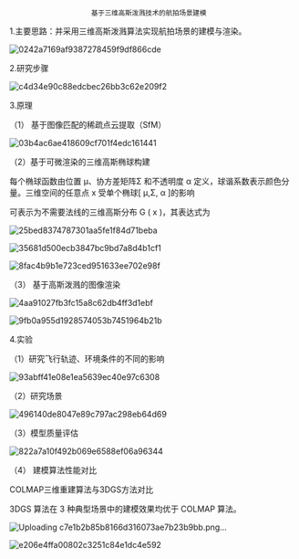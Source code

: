                         基于三维高斯泼溅技术的航拍场景建模

1.主要思路：并采用三维高斯泼溅算法实现航拍场景的建模与渲染。

![0242a7169af9387278459f9df866cde](https://github.com/user-attachments/assets/d0dedba8-ad1a-4545-86d4-b568f036f6cb)


2.研究步骤

![c4d34e90c88edcbec26bb3c62e209f2](https://github.com/user-attachments/assets/f55f2487-3abc-4041-ba4d-ba3d655ccf4b)

3.原理

（1） 基于图像匹配的稀疏点云提取（SfM）

![03b4ac6ae418609cf701f4edc161441](https://github.com/user-attachments/assets/f37350db-e9fc-4d86-b252-4d20a1c29113)



（2）基于可微渲染的三维高斯椭球构建

每个椭球函数由位置 μ、协方差矩阵Σ 和不透明度 α 定义，球谐系数表示颜色分量。三维空间的任意点 x 受单个椭球[ μ,Σ, α ]的影响

可表示为不需要法线的三维高斯分布 G ( x )，其表达式为

![25bed8374787301aa5fe1f84d71beba](https://github.com/user-attachments/assets/1ed2fe5f-5673-466e-9be6-1efeec15312e)


![35681d500ecb3847bc9bd7a8d4b1cf1](https://github.com/user-attachments/assets/d3e593f6-28e6-4a18-a010-8c05208189ef)

![8fac4b9b1e723ced951633ee702e98f](https://github.com/user-attachments/assets/57570639-40d4-423a-ae39-17e30397eabe)

（3） 基于高斯泼溅的图像渲染


![4aa91027fb3fc15a8c62db4ff3d1ebf](https://github.com/user-attachments/assets/e4bc761a-7c4c-4671-9ee9-f9aac21bdc38)

![9fb0a955d1928574053b7451964b21b](https://github.com/user-attachments/assets/bb063cd8-d049-411f-98ad-316d46d8af8f)

4.实验

（1）研究飞行轨迹、环境条件的不同的影响

![93abff41e08e1ea5639ec40e97c6308](https://github.com/user-attachments/assets/3fe727d5-2497-4537-b1e5-afc1c5196793)

（2）研究场景

![496140de8047e89c797ac298eb64d69](https://github.com/user-attachments/assets/45f33731-733b-40e2-a464-bb369b58d9a6)


（3）模型质量评估

![822a7a10f492b069e6588ef06a96344](https://github.com/user-attachments/assets/4f768aa3-faa2-4097-a2ab-8c535da903ba)

（4） 建模算法性能对比

COLMAP三维重建算法与3DGS方法对比

3DGS 算法在 3 种典型场景中的建模效果均优于 COLMAP 算法。

![Uploading c7e1b2b85b8166d316073ae7b23b9bb.png…]()

![e206e4ffa00802c3251c84e1dc4e592](https://github.com/user-attachments/assets/a0d003f8-6c4e-4de4-993f-94c77f1aaa74)
